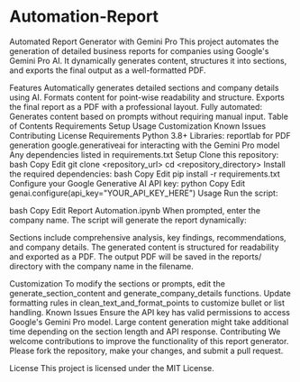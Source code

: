 # Automation-Report

Automated Report Generator with Gemini Pro
This project automates the generation of detailed business reports for companies using Google's Gemini Pro AI. It dynamically generates content, structures it into sections, and exports the final output as a well-formatted PDF.

Features
Automatically generates detailed sections and company details using AI.
Formats content for point-wise readability and structure.
Exports the final report as a PDF with a professional layout.
Fully automated: Generates content based on prompts without requiring manual input.
Table of Contents
Requirements
Setup
Usage
Customization
Known Issues
Contributing
License
Requirements
Python 3.8+
Libraries:
reportlab for PDF generation
google.generativeai for interacting with the Gemini Pro model
Any dependencies listed in requirements.txt
Setup
Clone this repository:
bash
Copy
Edit
git clone <repository_url>
cd <repository_directory>
Install the required dependencies:
bash
Copy
Edit
pip install -r requirements.txt
Configure your Google Generative AI API key:
python
Copy
Edit
genai.configure(api_key="YOUR_API_KEY_HERE")
Usage
Run the script:

bash
Copy
Edit
Report Automation.ipynb
When prompted, enter the company name. The script will generate the report dynamically:

Sections include comprehensive analysis, key findings, recommendations, and company details.
The generated content is structured for readability and exported as a PDF.
The output PDF will be saved in the reports/ directory with the company name in the filename.

Customization
To modify the sections or prompts, edit the generate_section_content and generate_company_details functions.
Update formatting rules in clean_text_and_format_points to customize bullet or list handling.
Known Issues
Ensure the API key has valid permissions to access Google's Gemini Pro model.
Large content generation might take additional time depending on the section length and API response.
Contributing
We welcome contributions to improve the functionality of this report generator. Please fork the repository, make your changes, and submit a pull request.

License
This project is licensed under the MIT License.

